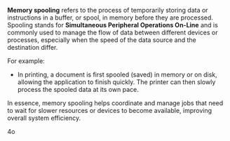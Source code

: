 **Memory spooling** refers to the process of temporarily storing data or instructions in a buffer, or spool, in memory before they are processed. Spooling stands for **Simultaneous Peripheral Operations On-Line** and is commonly used to manage the flow of data between different devices or processes, especially when the speed of the data source and the destination differ.

For example:

- In printing, a document is first spooled (saved) in memory or on disk, allowing the application to finish quickly. The printer can then slowly process the spooled data at its own pace.

In essence, memory spooling helps coordinate and manage jobs that need to wait for slower resources or devices to become available, improving overall system efficiency.

4o